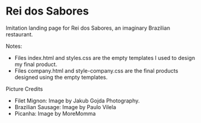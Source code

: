 # Rei dos Sabores

Imitation landing page for Rei dos Sabores, an imaginary Brazilian restaurant.

Notes:
  * Files index.html and styles.css are the empty templates I used to design my final product.
  * Files company.html and style-company.css are the final products designed using the empty templates.


Picture Credits
  * Filet Mignon: Image by Jakub Gojda Photography.
  * Brazilian Sausage: Image by Paulo Vilela
  * Picanha: Image by MoreMomma

